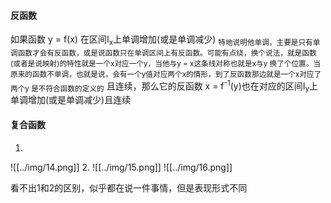 #### 反函数
如果函数 y = f(x) 在区间I<sub>x</sub>上单调增加(或是单调减少)
<sub>特地说明他单调，主要是只有单调函数才会有反函数，或是说函数只在单调区间上有反函数。可能有点绕，换个说法，就是函数(或者是说映射)的特性就是一个x对应一个y，当他与y = x这条线对称也就是x与y 换了个位置。当原来的函数不单调，也就是说，会有一个y值对应两个x的情形，到了反函数那边就是一个x对应了两个y 是不符合函数的定义的</sub>
且连续，那么它的反函数 x = f<sup>-1</sup>(y)也在对应的区间I<sub>y</sub>上单调增加(或是单调减少)且连续

#### 复合函数
1. 
![[../img/14.png]] 2.
![[../img/15.png]]
![[../img/16.png]]

看不出1和2的区别，似乎都在说一件事情，但是表现形式不同